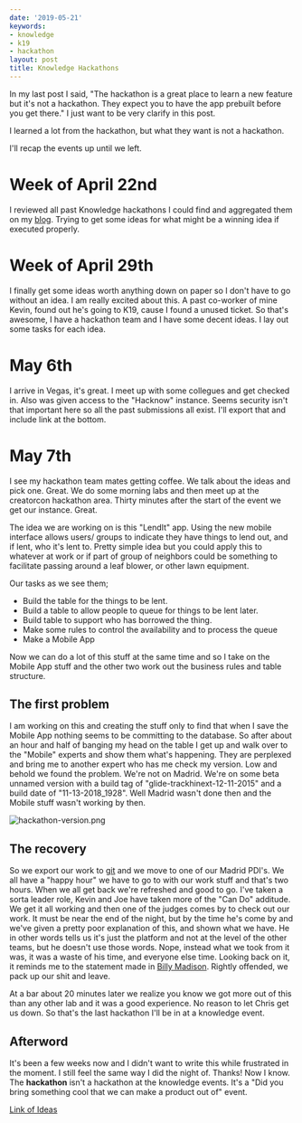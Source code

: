 ```yaml
---
date: '2019-05-21'
keywords:
- knowledge
- k19
- hackathon
layout: post
title: Knowledge Hackathons
---
```


In my last post I said, "The hackathon is a great place to learn a new
feature but it's not a hackathon. They expect you to have the app
prebuilt before you get there." I just want to be very clarify in this
post.

I learned a lot from the hackathon, but what they want is not a
hackathon.

I'll recap the events up until we left.

# Week of April 22nd

I reviewed all past Knowledge hackathons I could find and aggregated
them on my
[blog](https://blog.jace.pro/post/2019-04-22-knowledge-hackathon-past/).
Trying to get some ideas for what might be a winning idea if executed
properly.

# Week of April 29th

I finally get some ideas worth anything down on paper so I don't have to
go without an idea. I am really excited about this. A past co-worker of
mine Kevin, found out he's going to K19, cause I found a unused ticket.
So that's awesome, I have a hackathon team and I have some decent ideas.
I lay out some tasks for each idea.

# May 6th

I arrive in Vegas, it's great. I meet up with some collegues and get
checked in. Also was given access to the "Hacknow" instance. Seems
security isn't that important here so all the past submissions all
exist. I'll export that and include link at the bottom.

# May 7th

I see my hackathon team mates getting coffee. We talk about the ideas
and pick one. Great. We do some morning labs and then meet up at the
creatorcon hackathon area. Thirty minutes after the start of the event
we get our instance. Great.

The idea we are working on is this "LendIt" app. Using the new mobile
interface allows users/ groups to indicate they have things to lend out,
and if lent, who it's lent to. Pretty simple idea but you could apply
this to whatever at work or if part of group of neighbors could be
something to facilitate passing around a leaf blower, or other lawn
equipment.

Our tasks as we see them;

-   Build the table for the things to be lent.
-   Build a table to allow people to queue for things to be lent later.
-   Build table to support who has borrowed the thing.
-   Make some rules to control the availability and to process the queue
-   Make a Mobile App

Now we can do a lot of this stuff at the same time and so I take on the
Mobile App stuff and the other two work out the business rules and table
structure.

## The first problem

I am working on this and creating the stuff only to find that when I
save the Mobile App nothing seems to be committing to the database. So
after about an hour and half of banging my head on the table I get up
and walk over to the "Mobile" experts and show them what's happening.
They are perplexed and bring me to another expert who has me check my
version. Low and behold we found the problem. We're not on Madrid. We're
on some beta unnamed version with a build tag of
"glide-trackhinext-12-11-2015" and a build date of "11-13-2018\_1928".
Well Madrid wasn't done then and the Mobile stuff wasn't working by
then.

![hackathon-version.png](/uploads/hackathon-version.png)

## The recovery

So we export our work to [git](https://github.com/jacebenson/lendIt) and
we move to one of our Madrid PDI's. We all have a "happy hour" we have
to go to with our work stuff and that's two hours. When we all get back
we're refreshed and good to go. I've taken a sorta leader role, Kevin
and Joe have taken more of the "Can Do" additude. We get it all working
and then one of the judges comes by to check out our work. It must be
near the end of the night, but by the time he's come by and we've given
a pretty poor explanation of this, and shown what we have. He in other
words tells us it's just the platform and not at the level of the other
teams, but he doesn't use those words. Nope, instead what we took from
it was, it was a waste of his time, and everyone else time. Looking back
on it, it reminds me to the statement made in [Billy
Madison](https://www.youtube.com/watch?v=wKjxFJfcrcA). Rightly offended,
we pack up our shit and leave.

At a bar about 20 minutes later we realize you know we got more out of
this than any other lab and it was a good experience. No reason to let
Chris get us down. So that's the last hackathon I'll be in at a
knowledge event.

## Afterword

It's been a few weeks now and I didn't want to write this while
frustrated in the moment. I still feel the same way I did the night of.
Thanks! Now I know. The **hackathon** isn't a hackathon at the knowledge
events. It's a "Did you bring something cool that we can make a product
out of" event.

[Link of Ideas](/uploads/2019-app-list.xlsx)

